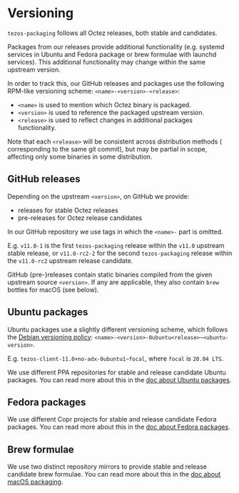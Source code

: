 <!--
   - SPDX-FileCopyrightText: 2022 Oxhead Alpha
   - SPDX-License-Identifier: LicenseRef-MIT-OA
   -->

# Versioning

`tezos-packaging` follows all Octez releases, both stable and candidates.

Packages from our releases provide additional functionality (e.g. systemd services
in Ubuntu and Fedora package or brew formulae with launchd services).
This additional functionality may change within the same upstream version.

In order to track this, our GitHub releases and packages use
the following RPM-like versioning scheme: `<name>-<version>-<release>`:
* `<name>` is used to mention which Octez binary is packaged.
* `<version>` is used to reference the packaged upstream version.
* `<release>` is used to reflect changes in additional packages functionality.

Note that each `<release>` will be consistent across distribution methods (
corresponding to the same git commit), but may be partial in scope, affecting
only some binaries in some distribution.

## GitHub releases

Depending on the upstream `<version>`, on GitHub we provide:
- releases for stable Octez releases
- pre-releases for Octez release candidates

In our GitHub repository we use tags in which the `<name>-` part is omitted.

E.g. `v11.0-1` is the first `tezos-packaging` release within the `v11.0` upstream stable release,
or `v11.0-rc2-2` for the second `tezos-packaging` release within the `v11.0-rc2` upstream release candidate.

GitHub {pre-}releases contain static binaries compiled from the given
upstream source `<version>`.
If any are applicable, they also contain `brew` bottles for macOS (see below).

## Ubuntu packages

Ubuntu packages use a slightly different versioning scheme, which follows
the [Debian versioning policy](https://www.debian.org/doc/debian-policy/ch-controlfields.html#version):
`<name>-<version>-0ubuntu<release>~<ubuntu-version>`.

E.g. `tezos-client-11.0+no-adx-0ubuntu1~focal`, where `focal` is `20.04 LTS`.

We use different PPA repositories for stable and release candidate Ubuntu packages.
You can read more about this in the [doc about Ubuntu packages](./distros/ubuntu.md).

## Fedora packages

We use different Copr projects for stable and release candidate Fedora packages.
You can read more about this in the [doc about Fedora packages](./distros/fedora.md).

## Brew formulae

We use two distinct repository mirrors to provide stable and release candidate brew formulae.
You can read more about this in the [doc about macOS packaging](./distros/macos.md).
